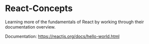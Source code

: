 # React-Concepts
Learning more of the fundamentals of React by working through their documentation overview. 

Documentation: https://reactjs.org/docs/hello-world.html
